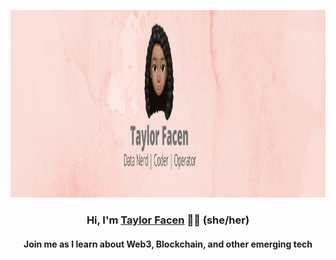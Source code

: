 <p align="center">
    <a href="https://taylorfacen.com" target="_blank" rel="noreferrer"><img width="1500" height="300" src="banner.png" alt="Taylor Facen">
    </a>
</p>

<h3 align="center">
    Hi, I'm <a href="http://taylorfacen.com" target="_blank" rel="noreferrer">Taylor Facen</a> 👋🏾 (she/her)
</h3>

<h4 align="center">
    Join me as I learn about Web3, Blockchain, and other emerging tech
</h4>
